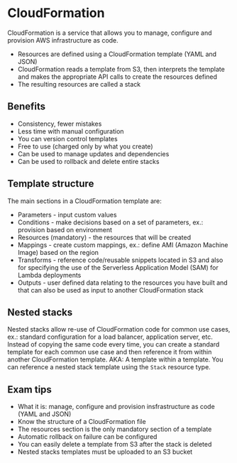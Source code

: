 # CloudFormation
CloudFormation is a service that allows you to manage, configure and provision AWS infrastructure as code.

* Resources are defined using a CloudFormation template (YAML and JSON)
* CloudFormation reads a template from S3, then interprets the template and makes the appropriate API calls to create the resources defined
* The resulting resources are called a stack

## Benefits
* Consistency, fewer mistakes
* Less time with manual configuration 
* You can version control templates
* Free to use (charged only by what you create)
* Can be used to manage updates and dependencies
* Can be used to rollback and delete entire stacks 

## Template structure
The main sections in a CloudFormation template are:
* Parameters - input custom values
* Conditions - make decisions based on a set of parameters, ex.: provision based on environment
* Resources (mandatory) - the resources that will be created
* Mappings - create custom mappings, ex.: define AMI (Amazon Machine Image) based on the region
* Transforms - reference code/reusable snippets located in S3 and also for specifying the use of the Serverless Application Model (SAM) for Lambda deployments
* Outputs - user defined data relating to the resources you have built and that can also be used as input to another CloudFormation stack

## Nested stacks
Nested stacks allow re-use of CloudFormation code for common use cases, ex.: standard configuration for a load balancer, application server, etc. Instead of copying the same code every time, you can create a standard template for each common use case and then reference it from within another CloudFormation template. AKA: A template within a template. You can reference a nested stack template using the `Stack` resource type.

## Exam tips
* What it is: manage, configure and provision insfrastructure as code (YAML and JSON)
* Know the structure of a CloudFormation file
* The resources section is the only mandatory section of a template
* Automatic rollback on failure can be configured
* You can easily delete a template from S3 after the stack is deleted
* Nested stacks templates must be uploaded to an S3 bucket